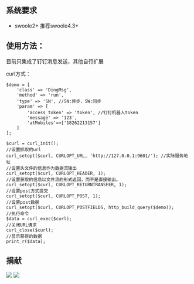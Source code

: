 ## 系统要求
 + swoole2+ 推荐swoole4.3+
## 使用方法：
 目前只集成了钉钉消息发送，其他自行扩展
   
 curl方式：
  ~~~
  $demo = [
      'class' => 'DingMsg',
      'method' => 'run',
      'type' => 'SN', //SN:异步，SW:同步
      'param' => [
          'access_token' => 'token', //钉钉机器人token
          'message' => '123',
          'atMobiles'=>['18262213157']
      ]
  ];
  
  $curl = curl_init();
  //设置抓取的url
  curl_setopt($curl, CURLOPT_URL, 'http://127.0.0.1:9601/'); //实际服务地址
  //设置头文件的信息作为数据流输出
  curl_setopt($curl, CURLOPT_HEADER, 1);
  //设置获取的信息以文件流的形式返回，而不是直接输出。
  curl_setopt($curl, CURLOPT_RETURNTRANSFER, 1);
  //设置post方式提交
  curl_setopt($curl, CURLOPT_POST, 1);
  //设置post数据
  curl_setopt($curl, CURLOPT_POSTFIELDS, http_build_query($demo));
  //执行命令
  $data = curl_exec($curl);
  //关闭URL请求
  curl_close($curl);
  //显示获得的数据
  print_r($data);
  
  ~~~
   ## 捐献
  ![](http://blog.zhuangjun.top/images/wx_reward.png) 
  ![](http://blog.zhuangjun.top/images/ali_reward.png) 
